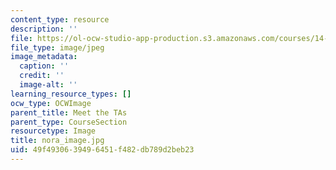 ```yaml
---
content_type: resource
description: ''
file: https://ol-ocw-studio-app-production.s3.amazonaws.com/courses/14-01sc-principles-of-microeconomics-fall-2011/49f4930639496451f482db789d2beb23_nora_image.jpg
file_type: image/jpeg
image_metadata:
  caption: ''
  credit: ''
  image-alt: ''
learning_resource_types: []
ocw_type: OCWImage
parent_title: Meet the TAs
parent_type: CourseSection
resourcetype: Image
title: nora_image.jpg
uid: 49f49306-3949-6451-f482-db789d2beb23
---
```

